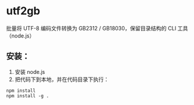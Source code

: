 # utf2gb

批量将 UTF-8 编码文件转换为 GB2312 / GB18030，保留目录结构的 CLI 工具（node.js）


## 安装：
  1. 安装 node.js
  2. 把代码下到本地，并在代码目录下执行：
  ```
  npm install
  npm install -g .
  ```
